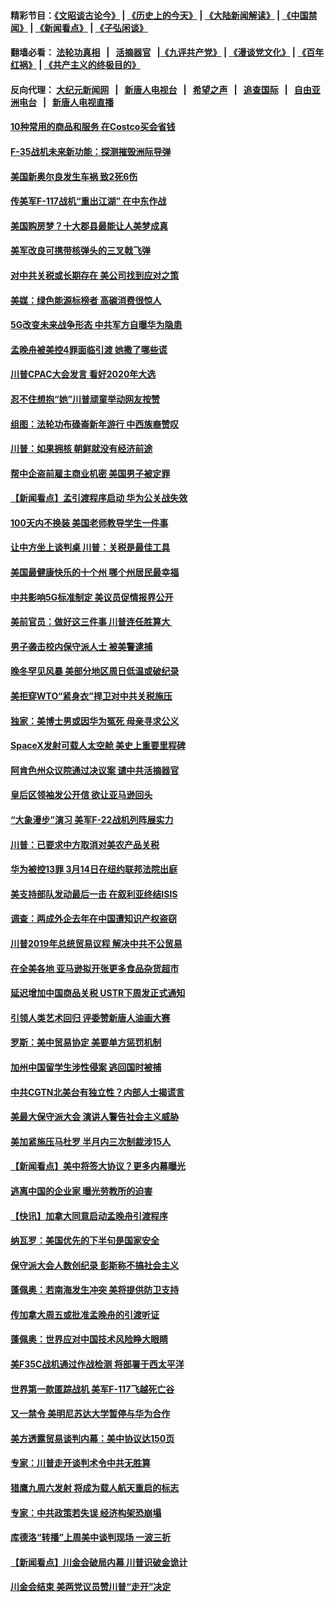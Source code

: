 #### 精彩节目：[《文昭谈古论今》](http://155.138.205.71/wenzhao) | [《历史上的今天》](http://155.138.205.71/today-in-history) | [《大陆新闻解读》](http://155.138.205.71/ntdtv-comedy) | [《中国禁闻》](http://155.138.205.71/ntdtv-news) | [《新闻看点》](http://155.138.205.71/news-insight) | [《子弘闲谈》](http://155.138.205.71/zihongxiantan/) 

 #### 翻墙必看： [法轮功真相](http://155.138.205.71:10000/videos/truth.html) &nbsp;&nbsp;|&nbsp;&nbsp; [活摘器官](http://155.138.205.71:10000/videos/res/Organs/) &nbsp;&nbsp;|[《九评共产党》](http://155.138.205.71:10000/videos/jiuping) | [《漫谈党文化》](http://155.138.205.71:10000/videos/mtdwh) | [《百年红祸》](http://155.138.205.71:10000/videos/bnhh) | [《共产主义的终极目的》](http://155.138.205.71:10000/videos/res/zjmd) 

 #### 反向代理： [大纪元新闻网](http://155.138.205.71:10080/) &nbsp;&nbsp;|&nbsp;&nbsp; [新唐人电视台](http://155.138.205.71:8000/) &nbsp;&nbsp;|&nbsp;&nbsp; [希望之声](http://155.138.205.71:8200/) &nbsp;&nbsp;|&nbsp;&nbsp; [追查国际](http://155.138.205.71:10010/) &nbsp;&nbsp;|&nbsp;&nbsp; [自由亚洲电台](http://155.138.205.71:9800/) &nbsp;&nbsp;|&nbsp;&nbsp; [新唐人电视直播](http://155.138.205.71/) 

#### [10种常用的商品和服务 在Costco买会省钱](../pages/nsc412/n11083409.md?t=03031837) 

#### [F-35战机未来新功能：探测摧毁洲际导弹](../pages/nsc412/n11084576.md?t=03031837) 

#### [美国新奥尔良发生车祸 致2死6伤](../pages/nsc412/n11085688.md?t=03031837) 

#### [传美军F-117战机“重出江湖” 在中东作战](../pages/nsc412/n11085560.md?t=03031837) 

#### [美国购房梦？十大郡县最能让人美梦成真](../pages/nsc412/n11084365.md?t=03031837) 

#### [美军改良可携带核弹头的三叉戟飞弹](../pages/nsc412/n11085360.md?t=03031837) 

#### [对中共关税或长期存在 美公司找到应对之策](../pages/nsc412/n11084764.md?t=03031837) 

#### [美媒：绿色能源标榜者 高碳消费很惊人](../pages/nsc412/n11085202.md?t=03031837) 

#### [5G改变未来战争形态 中共军方自曝华为隐患](../pages/nsc412/n11080193.md?t=03031837) 

#### [孟晚舟被美控4罪面临引渡 她撒了哪些谎](../pages/nsc412/n11084821.md?t=03031837) 

#### [川普CPAC大会发言 看好2020年大选](../pages/nsc412/n11084682.md?t=03031837) 

#### [忍不住想抱“她”川普顽童举动网友按赞](../pages/nsc412/n11084691.md?t=03031837) 

#### [组图：法轮功布碌崙新年游行 中西族裔赞叹](../pages/nsc412/n11084713.md?t=03031837) 

#### [川普：如果拥核 朝鲜就没有经济前途](../pages/nsc412/n11084624.md?t=03031837) 

#### [帮中企盗前雇主商业机密 美国男子被定罪](../pages/nsc412/n11084590.md?t=03031837) 

#### [【新闻看点】孟引渡程序启动 华为公关战失效](../pages/nsc412/n11084453.md?t=03031837) 

#### [100天内不换装 美国老师教导学生一件事](../pages/nsc412/n11084543.md?t=03031837) 

#### [让中方坐上谈判桌 川普：关税是最佳工具](../pages/nsc412/n11084359.md?t=03031837) 

#### [美国最健康快乐的十个州 哪个州居民最幸福](../pages/nsc412/n11084450.md?t=03031837) 

#### [中共影响5G标准制定 美议员促情报界公开](../pages/nsc412/n11084422.md?t=03031837) 

#### [美前官员：做好这三件事 川普连任胜算大 ](../pages/nsc412/n11083314.md?t=03031837) 

#### [男子袭击校内保守派人士 被美警逮捕](../pages/nsc412/n11083471.md?t=03031837) 

#### [晚冬罕见风暴 美部分地区周日低温或破纪录](../pages/nsc412/n11084235.md?t=03031837) 

#### [美拒穿WTO“紧身衣”捍卫对中共关税施压](../pages/nsc412/n11084156.md?t=03031837) 

#### [独家：美博士男或因华为冤死 母亲寻求公义](../pages/nsc412/n11082270.md?t=03031837) 

#### [SpaceX发射可载人太空舱 美史上重要里程碑](../pages/nsc412/n11084023.md?t=03031837) 

#### [阿肯色州众议院通过决议案 谴中共活摘器官](../pages/nsc412/n11082231.md?t=03031837) 

#### [皇后区领袖发公开信  欲让亚马逊回头](../pages/nsc412/n11083353.md?t=03031837) 

#### [“大象漫步”演习 美军F-22战机列阵展实力](../pages/nsc412/n11083501.md?t=03031837) 

#### [川普：已要求中方取消对美农产品关税](../pages/nsc412/n11083216.md?t=03031837) 

#### [华为被控13罪 3月14日在纽约联邦法院出庭](../pages/nsc412/n11082772.md?t=03031837) 

#### [美支持部队发动最后一击 在叙利亚终结ISIS](../pages/nsc412/n11082463.md?t=03031837) 

#### [调查：两成外企去年在中国遭知识产权盗窃](../pages/nsc412/n11082699.md?t=03031837) 

#### [川普2019年总统贸易议程 解决中共不公贸易](../pages/nsc412/n11082766.md?t=03031837) 

#### [在全美各地 亚马逊拟开张更多食品杂货超市](../pages/nsc412/n11082620.md?t=03031837) 

#### [延迟增加中国商品关税 USTR下周发正式通知](../pages/nsc412/n11082707.md?t=03031837) 

#### [引领人类艺术回归 评委赞新唐人油画大赛](../pages/nsc412/n11082419.md?t=03031837) 

#### [罗斯：美中贸易协定 美要单方惩罚机制](../pages/nsc412/n11082394.md?t=03031837) 

#### [加州中国留学生涉性侵案 逃回国时被捕](../pages/nsc412/n11082599.md?t=03031837) 

#### [中共CGTN北美台有独立性？内部人士揭谎言](../pages/nsc412/n11082511.md?t=03031837) 

#### [美最大保守派大会 演讲人警告社会主义威胁](../pages/nsc412/n11082171.md?t=03031837) 

#### [美加紧施压马杜罗 半月内三次制裁涉15人](../pages/nsc412/n11082496.md?t=03031837) 

#### [【新闻看点】美中将签大协议？更多内幕曝光](../pages/nsc412/n11082208.md?t=03031837) 

#### [逃离中国的企业家 曝光劳教所的迫害](../pages/nsc412/n11080422.md?t=03031837) 

#### [【快讯】加拿大同意启动孟晚舟引渡程序](../pages/nsc412/n11082478.md?t=03031837) 

#### [纳瓦罗：美国优先的下半句是国家安全](../pages/nsc412/n11082363.md?t=03031837) 

#### [保守派大会人数创纪录 彭斯称不搞社会主义](../pages/nsc412/n11082273.md?t=03031837) 

#### [蓬佩奥：若南海发生冲突 美将提供防卫支持](../pages/nsc412/n11082064.md?t=03031837) 

#### [传加拿大周五或批准孟晚舟的引渡听证](../pages/nsc412/n11082068.md?t=03031837) 

#### [蓬佩奥：世界应对中国技术风险睁大眼睛](../pages/nsc412/n11081916.md?t=03031837) 

#### [美F35C战机通过作战检测 将部署于西太平洋](../pages/nsc412/n11081544.md?t=03031837) 

#### [世界第一款匿踪战机 美军F-117飞越死亡谷](../pages/nsc412/n11081432.md?t=03031837) 

#### [又一禁令 美明尼苏达大学暂停与华为合作](../pages/nsc412/n11080819.md?t=03031837) 

#### [美方透露贸易谈判内幕：美中协议达150页](../pages/nsc412/n11080846.md?t=03031837) 

#### [专家：川普走开谈判术令中共无胜算](../pages/nsc412/n11080966.md?t=03031837) 

#### [猎鹰九周六发射 将成为载人航天重启的标志](../pages/nsc412/n11080738.md?t=03031837) 

#### [专家：中共政策若失误 经济构架恐崩塌](../pages/nsc412/n11080731.md?t=03031837) 

#### [库德洛“转播”上周美中谈判现场 一波三折](../pages/nsc412/n11080699.md?t=03031837) 

#### [【新闻看点】川金会破局内幕 川普识破金诡计](../pages/nsc412/n11080199.md?t=03031837) 

#### [川金会结束 美两党议员赞川普“走开”决定](../pages/nsc412/n11080514.md?t=03031837) 

